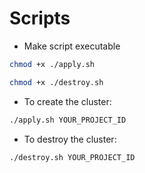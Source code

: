 # Scripts

- Make script executable

```bash
chmod +x ./apply.sh
```

```bash
chmod +x ./destroy.sh
```
-  To create the cluster:
```bash
./apply.sh YOUR_PROJECT_ID
 ```

- To destroy the cluster:
```bash
./destroy.sh YOUR_PROJECT_ID
 ```
